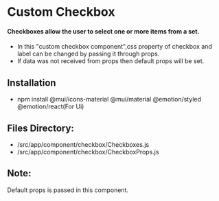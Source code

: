 # Custom Checkbox

#### Checkboxes allow the user to select one or more items from a set.
- In this "custom checkbox component",css property of checkbox and label can be changed by passing it through props.
- If data was not received from props then default props will be set.

## Installation
- npm install @mui/icons-material @mui/material @emotion/styled @emotion/react(For Ui)

## Files Directory:
- /src/app/component/checkbox/Checkboxes.js
- /src/app/component/checkbox/CheckboxProps.js

 ## Note:
 Default props is passed in this component.